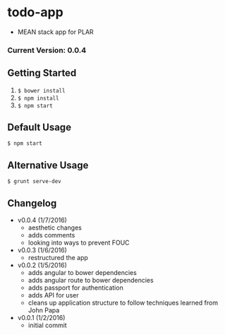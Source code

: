# todo-app
- MEAN stack app for PLAR

### Current Version: 0.0.4

## Getting Started
1. ```$ bower install```
2. ```$ npm install```
3. ```$ npm start```

## Default Usage
```$ npm start```

## Alternative Usage
```$ grunt serve-dev```

## Changelog
- v0.0.4 (1/7/2016)
	- aesthetic changes
	- adds comments
	- looking into ways to prevent FOUC
- v0.0.3 (1/6/2016)
	- restructured the app
- v0.0.2 (1/5/2016)
	- adds angular to bower dependencies
	- adds angular route to bower dependencies
	- adds passport for authentication
	- adds API for user
	- cleans up application structure to follow techniques learned from John Papa
- v0.0.1 (1/2/2016)
	- initial commit	

